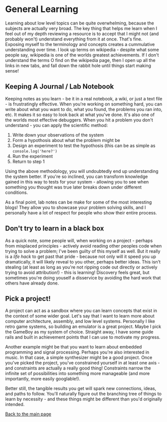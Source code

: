 # General Learning

Learning about low level topics can be quite overwhelming, because the subjects are actually very broad. The key thing that helps me learn when I feel out of my depth reviewing a resource is to accept that I might not (and probably won't) understand everything from it at once. That's fine. Exposing myself to the terminology and concepts creates a cummulative understanding over time. I look up terms on wikipedia - despite what some people say, wikipedia is one of the worlds greatest achievements. If I don't understand the terms O find on the wikipedia page, then I open up all the links in new tabs, and fall down the rabbit hole until things start making sense!

## Keeping A Journal / Lab Notebook

Keeping notes as you learn - be it in a real notebook, a wiki, or just a text file - is frustratingly effective. When you're working on something hard, you can write about what you want to do, what you found, the problems you ran into, etc. It makes it so easy to look back at what you've done. It's also one of the worlds most effective debuggers. When you hit a problem you don't understand - you can apply the scientific method:

1. Write down your observations of the system
2. Form a hypothosis about what the problem might be
3. Design an experiment to test the hypothosis (this can be as simple as `console.log('here?')`
4. Run the experiment
5. Return to step 1

Using the above methodology, you will undoubtedly end up understanding the system better. If you're so inclined, you can transform knowledge gained in this way to tests for your system - allowing you to see when something you thought was true later breaks down under different conditions.

As a final point, lab notes can be make for some of the most interesting blogs! They allow you to showcase your problem solving skills, and I personally have a lot of respect for people who show their entire process.

## Don't try to learn in a black box

As a quick note, some people will, when working on a project - perhaps from misplaced principles - actively avoid reading other peoples code when trying to solve a problem; I've been guilty of this myself as well. But it really is a *life hack* to get past that pride - because not only will it speed you up dramatically, it will likely reveal to you other, perhaps better ideas. This isn't stealing (at least as long as you're not ripping code out directly or actively trying to avoid attribution!) - this is learning! Discovery feels great, but sometimes you're doing youself a disservice by avoiding the hard work that others have already done.

## Pick a project!

A project can act as a sandbox where you can learn concepts that exist in the context of some wider goal. Let's say that I want to learn more about computer architecture, assembly, and low level systems. Personally I like retro game systems, so building an emulator is a great project. Maybe I pick the GameBoy as my system of choice. Straight away, I have some guide rails and built in achievement points that I can use to motivate my progress.

Another example might be that you want to learn about embedded programming and signal processing. Perhaps you're also interested in music. In that case, a simple synthesizer might be a good project. Once you've picked the project, you've constrained yourself in at least one axis - and constraints are actually a really good thing! Constraints narrow the infinite set of possibilities into something more manageable (and more importantly, more easily googlable!).

Better still, the tangible results you get will spark new connections, ideas, and paths to follow. You'll naturally figure out the branching tree of things to learn by necessity - and these things might be different than you'd originally intended.

[Back to the main page](./README.md)
